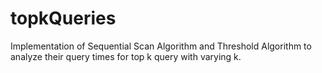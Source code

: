 # topkQueries
Implementation of Sequential Scan Algorithm and Threshold Algorithm to analyze their query times for top k query with varying k.
